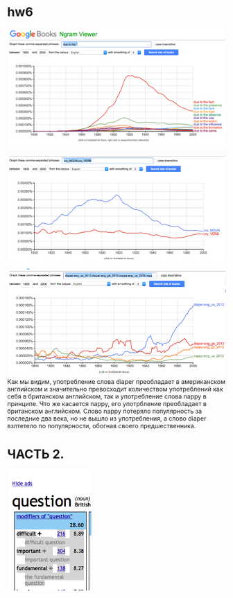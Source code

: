 # hw6
![](https://github.com/Hilkovskalyona/hw6/blob/master/due%20to%20the%20*.png)

![](https://github.com/Hilkovskalyona/hw6/blob/master/cry.png)

![](https://github.com/Hilkovskalyona/hw6/blob/master/diaper%20VS%20nappy.png)
Как мы видим, употребление слова diaper преобладает в американском английском и значительно превосходит количеством употреблений как себя в британском английском, так и употребление слова nappy в принципе. Что же касается nаppy, его употрбление преобладает в британском английском. Слово nappy потеряло популярность за последние два века, но не вышло из употребления, а слово diaрer взлтетело по популярности, обогнав своего предшественника.

# ЧАСТЬ 2.
![](https://github.com/Hilkovskalyona/hw6/blob/master/modifiers.png)
